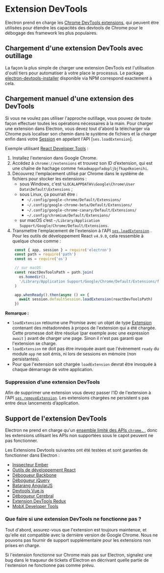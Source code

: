 # Extension DevTools

Electron prend en charge les [Chrome DevTools extensions][devtools-extension], qui peuvent être utilisées pour étendre les capacités des devtools de Chrome pour le débogage des framework les plus populaires.

## Chargement d'une extension DevTools avec outillage

La façon la plus simple de charger une extension DevTools est l'utilisation d'outil tiers pour automatiser à votre place le processus. Le package [electron-devtools-installer][electron-devtools-installer] disponible via NPM correspond exactement à cela.

## Chargement manuel d'une extension des DevTools

Si vous ne voulez pas utiliser l'approche outillage, vous pouvez de toute façon effectuer toutes les opérations nécessaires à la main. Pour charger une extension dans Electron, vous devez tout d'abord la télécharger via Chrome puis localiser son chemin dans le système de fichiers et la charger enfin dans votre [Session][session] en appelant l'API [`ses.loadExtension`].

Exemple utilisant [React Developer Tools][react-devtools] :

1. Installez l'extension dans Google Chrome.
1. Accédez à `chrome://extensions` et trouvez son ID d’extension, qui est une chaîne de hachage comme `fmkadmapgofadopljbjfkapdkoienihi`.
1. Découvrez l'emplacement utilisé par Chrome dans le système de fichiers pour stocker les extensions :
   * sous Windows, c'est `%LOCALAPPDATA%\Google\Chrome\User Data\Default\Extensions` ;
   * sous Linux, ça pourrait être :
     * `~/.config/google-chrome/Default/Extensions/`
     * `~/.config/google-chrome-beta/Default/Extensions/`
     * `~/.config/google-chrome-canary/Default/Extensions/`
     * `~/.config/chromium/Default/Extensions/`
   * sur macOS c’est `~/Library/Application Support/Google/Chrome/Default/Extensions`.
1. Transmettre l'emplacement de l'extension à l'API [`ses.loadExtension`][load-extension] . Pour les outils de développement React `v4.9.0`, cela ressemble à quelque chose comme :
   ```javascript
    const { app, session } = require('electron')
    const path = require('path')
    const os = require('os')

    // sur macOS
    const reactDevToolsPath = path.join(
      os.homedir(),
      '/Library/Application Support/Google/Chrome/Default/Extensions/fmkadmapgofadopljbjfkapdkoienihi/4.9.0_0'
    )

    app.whenReady().then(async () => {
      await session.defaultSession.loadExtension(reactDevToolsPath)
    })
   ```

**Remarque :**

* `loadExtension` retourne une Promise avec un objet de type [Extension][extension-structure] contenant des métadonnées à propos de l'extension qui a été chargée. Cette promesse doit être résolue (par exemple avec une expression `await` ) avant de charger une page. Sinon il n'est pas garanti que l'extension se charge.
* `loadExtension` ne doit pas être invoquée avant que l'évènement `ready` du module `app` ne soit émis, ni lors de sessions en mémoire (non persistantes).
* Pour que l'extension soit chargée `loadExtension` devrat être invoquée à chaque démarrage de votre application.

### Suppression d’une extension DevTools

Afin de supprimer une extension vous devez passer l'ID de l'extension à l'API [`ses.removeExtension`][remove-extension]. Les extensions chargées ne persistent s pas entre deux lancements d’application.

## Support de l'extension DevTools

Electron ne prend en charge qu'un [ensemble limité des APIs `chrome.` ][supported-extension-apis], donc les extensions utilisant les APIs non supportées sous le capot peuvent ne pas fonctionner.

Les Extensions Devtools suivantes ont été testées et sont garanties de fonctionner dans Electron :

* [Inspecteur Ember](https://chrome.google.com/webstore/detail/ember-inspector/bmdblncegkenkacieihfhpjfppoconhi)
* [Outils de développement React](https://chrome.google.com/webstore/detail/react-developer-tools/fmkadmapgofadopljbjfkapdkoienihi)
* [Débogueur Backbone](https://chrome.google.com/webstore/detail/backbone-debugger/bhljhndlimiafopmmhjlgfpnnchjjbhd)
* [Débogueur jQuery](https://chrome.google.com/webstore/detail/jquery-debugger/dbhhnnnpaeobfddmlalhnehgclcmjimi)
* [Batarang AngularJS](https://chrome.google.com/webstore/detail/angularjs-batarang/ighdmehidhipcmcojjgiloacoafjmpfk)
* [Devtools Vue.js](https://chrome.google.com/webstore/detail/vuejs-devtools/nhdogjmejiglipccpnnnanhbledajbpd)
* [Débogueur Cerebral](https://cerebraljs.com/docs/introduction/devtools.html)
* [Extension DevTools Redux](https://chrome.google.com/webstore/detail/redux-devtools/lmhkpmbekcpmknklioeibfkpmmfibljd)
* [MobX Developer Tools](https://chrome.google.com/webstore/detail/mobx-developer-tools/pfgnfdagidkfgccljigdamigbcnndkod)

### Que faire si une extension DevTools ne fonctionne pas ?

Tout d'abord, assurez-vous que l'extension est toujours maintenue, et qu'elle est compatible avec la dernière version de Google Chrome. Nous ne pouvons pas fournir de support supplémentaire pour les extensions non prises en charge.

Si l'extension fonctionne sur Chrome mais pas sur Electron, signalez une bug dans le traqueur de tickets d'Electron en décrivant quelle partie de l'extension ne fonctionne pas comme prévu.

[devtools-extension]: https://developer.chrome.com/extensions/devtools
[session]: ../api/session.md
[react-devtools]: https://chrome.google.com/webstore/detail/react-developer-tools/fmkadmapgofadopljbjfkapdkoienihi
[load-extension]: ../api/session.md#sesloadextensionpath
[extension-structure]: ../api/structures/extension.md
[remove-extension]: ../api/session.md#sesremoveextensionextensionid
[electron-devtools-installer]: https://github.com/MarshallOfSound/electron-devtools-installer
[supported-extension-apis]: ../api/extensions.md
